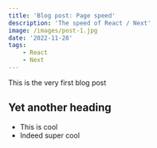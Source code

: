 ```yaml
---
title: 'Blog post: Page speed'
description: 'The speed of React / Next'
image: /images/post-1.jpg
date: '2022-11-28'
tags: 
    - React
    - Next
---
```


This is the very first blog post

## Yet another heading

- This is cool
- Indeed super cool